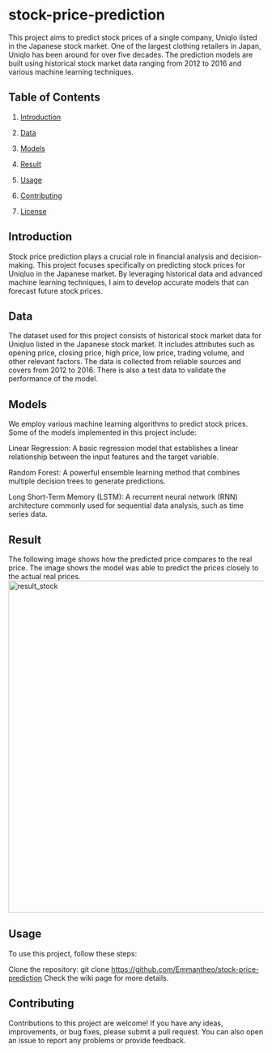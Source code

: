 # stock-price-prediction
This project aims to predict stock prices of a single company, Uniqlo listed in the Japanese stock market. One of the largest clothing retailers in Japan, Uniqlo has been around for over five decades. The prediction models are built using historical stock market data ranging from 2012 to 2016 and various machine learning techniques.

## Table of Contents
  1. [Introduction](#introduction)

  2. [Data](#data)
  
  3. [Models](#models)
  4. [Result](#results)
  5. [Usage](#usage)
  6. [Contributing](#contributing)
  7. [License](#license)


## Introduction
Stock price prediction plays a crucial role in financial analysis and decision-making. This project focuses specifically on predicting stock prices for Uniqluo in the Japanese market. By leveraging historical data and advanced machine learning techniques, I aim to develop accurate models that can forecast future stock prices.

## Data
The dataset used for this project consists of historical stock market data for Uniqluo listed in the Japanese stock market. It includes attributes such as opening price, closing price, high price, low price, trading volume, and other relevant factors. The data is collected from reliable sources and covers from 2012 to 2016. There is also a test data to validate the performance of the model. 

## Models
We employ various machine learning algorithms to predict stock prices. Some of the models implemented in this project include:

Linear Regression: A basic regression model that establishes a linear relationship between the input features and the target variable.

Random Forest: A powerful ensemble learning method that combines multiple decision trees to generate predictions.

Long Short-Term Memory (LSTM): A recurrent neural network (RNN) architecture commonly used for sequential data analysis, such as time series data.

## Result
The following image shows how the predicted price compares to the real price. The image shows the model was able to predict the prices closely to the actual real prices.
<img width="655" alt="result_stock" src="https://github.com/Emmantheo/stock-price-prediction/assets/89465917/6330edc4-185d-4b05-bc17-d3670ec254bd">

## Usage
To use this project, follow these steps:

Clone the repository: git clone https://github.com/Emmantheo/stock-price-prediction
Check the wiki page for more details.

## Contributing
Contributions to this project are welcome! If you have any ideas, improvements, or bug fixes, please submit a pull request. You can also open an issue to report any problems or provide feedback.









